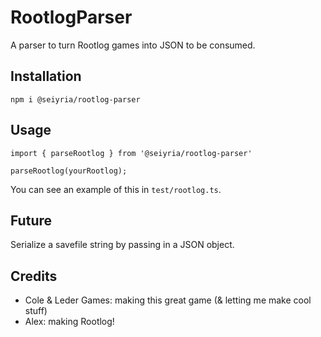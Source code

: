 # RootlogParser
A parser to turn Rootlog games into JSON to be consumed.

## Installation

`npm i @seiyria/rootlog-parser`

## Usage

```
import { parseRootlog } from '@seiyria/rootlog-parser'

parseRootlog(yourRootlog);
```

You can see an example of this in `test/rootlog.ts`.

## Future

Serialize a savefile string by passing in a JSON object.

## Credits

- Cole & Leder Games: making this great game (& letting me make cool stuff)
- Alex: making Rootlog!